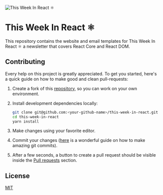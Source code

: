 ![This Week In React ⚛️](http://cl.ly/03a79bbfcdce/card.png)

# This Week In React ️️⚛️

This repository contains the website and email templates for This Week In React ⚛️ a newsletter that covers React Core and React DOM.

## Contributing

Every help on this project is greatly appreciated. To get you started, here's a quick guide on how to make good and clean pull-requests:

1.  Create a fork of this [repository](https://github.com/philipp-spiess/this-week-in-react), so you can work on your own environment.
2.  Install development dependencies locally:

    ```bash
    git clone git@github.com:<your-github-name>/this-week-in-react.git
    cd this-week-in-react
    yarn install
    ```

3.  Make changes using your favorite editor.
4.  Commit your changes ([here](https://chris.beams.io/posts/git-commit/) is a wonderful guide on how to make amazing git commits).
5.  After a few seconds, a button to create a pull request should be visible inside the [Pull requests](https://github.com/philipp-spiess/this-week-in-react/pulls) section.

## License

[MIT](https://github.com/philipp-spiess/this-week-in-react/blob/master/README.md)
